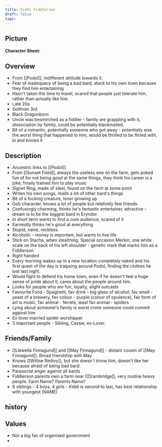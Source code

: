 ```yaml
---
title: Kiddi Fiddlerson
draft: false
tags:
---
```


## Picture

#### Character Sheet: 

## Overview
- From [[Podol]], indifferent attitude towards it.
- Fear of inadequacy of being a bad bard, stuck to his own town because they find him entertaining
- Hasn't taken the time to travel, scared that people just tolerate him, rather than actually like him
- Late 20s
- Solthren 3rd
- Black Dragonborn
- Uncle was besmirched as a fiddler - family are grappling with it, dissociation by family, could be potentially blackmailed.
- Bit of a romantic, potentially someone who got away - potentially was the worst thing that happened to him, would be thrilled to be flirted with, bi and knows it
## Description

- Ancestric links to [[Podol]].
- From [[Sunset Field]], always the useless one on the farm, gets poked fun of for not being good at the same things, they think his career is a joke, fmaily trained him to play music 
- Signet Ring, made of steel, found on the farm at some point
- Writes his own songs, reads a lot of other bard's things
- Bit of a fucking creature, loner growing up
- Gob character, knows a lot of people but relatively few friends.
- Confusingly charming, thinks he's fantastic entertainer,  attractive - dream is to be the biggest bard in Eryndor.
- In short term wants to find a core audience, scared of it
- Earnestly thinks he's good at everything
- Stupid, naive, reckless.
- Alcoholic - money is important, but wants to live life
- Stick on Stache, when stealthing. Special occasion Merkin, one white scale on the back of his left shoulder - genetic mark that marks him as a Fiddlerson.
- Right handed
- Every morning wakes up in a new location completely naked and his first quest of the day is traipsing around Podol, finding the clothes he lost last night.
- Would fight to defend his home town, even if he doesn't feel a huge sense of pride about it, cares about the people around him.
- Looks for people who are fun, loyalty, slight outcasts
- Favourite Food - Spaghetti, fav drink - big glass of alcohol, fav smell - yeast of a brewery, fav colour - purple (colour of opulence), fav form of art is music, fav animal - ferrets, least fav animal - spiders
- Lying about someone's family is worst crime someone could commit against him
- Ex lover married spider worshipper 
- 3 important people - Sibling, Cassie, ex-Lover.
## Friends/Family
- [[Llewella Finnagund]]  and [[May Finnagund]] - distant cousin of [[May Finnagund]]. Broad friendship with May
- Knows [[Willow Redivy]], but she doesn't know him, doesn't like her because afraid of being bad bard.
- Parasocial anger against all bards
- Fiddlerson parents own a farm near [[Drambridge]], very routine heavy people. Farm Name? Parents Name?
- 8 siblings - 4 boys, 4 girls - Kiddi is second to last, has best relationship with youngest (NAME)
## history

## Values

- Not a big fan of organised government
- 